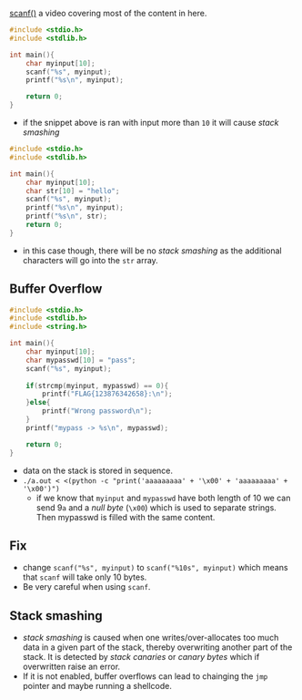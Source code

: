 [scanf()](https://www.youtube.com/watch?v=RAbwchpvO1s) a video covering most of the content in here.

```c
#include <stdio.h>
#include <stdlib.h>

int main(){
	char myinput[10];
	scanf("%s", myinput);
	printf("%s\n", myinput);

	return 0;
}
```
- if the snippet above is ran with input more than `10` it will cause *stack smashing*

```c
#include <stdio.h>
#include <stdlib.h>

int main(){
	char myinput[10];
	char str[10] = "hello";
	scanf("%s", myinput);
	printf("%s\n", myinput);
	printf("%s\n", str);
	return 0;
}
```
- in this case though, there will be no *stack smashing* as the additional characters will go into the `str` array.


## Buffer Overflow

```c
#include <stdio.h>
#include <stdlib.h>
#include <string.h> 

int main(){
	char myinput[10];
	char mypasswd[10] = "pass";
	scanf("%s", myinput);
	
	if(strcmp(myinput, mypasswd) == 0){
		printf("FLAG{123876342658}:\n");
	}else{
		printf("Wrong password\n");
	}
	printf("mypass -> %s\n", mypasswd);

	return 0;
}
```
- data on the stack is stored in sequence.
- `./a.out < <(python -c "print('aaaaaaaaa' + '\x00' + 'aaaaaaaaa' + '\x00')")` 
	- if we know that `myinput` and `mypasswd` have both length of 10 we can send 9`a` and a *null byte* (`\x00`) which is used to separate strings. Then mypasswd is filled with the same content. 

## Fix
- change `scanf("%s", myinput)` to `scanf("%10s", myinput)` which means that `scanf` will take only 10 bytes.
- Be very careful when using `scanf`.


## Stack smashing
- *stack smashing* is caused when one writes/over-allocates too much data in a given part of the stack, thereby overwriting another part of the stack. It is detected by *stack canaries*  or *canary bytes* which if overwritten raise an error. 
- If it is not enabled, buffer overflows can lead to chainging the `jmp` pointer and maybe running a shellcode.